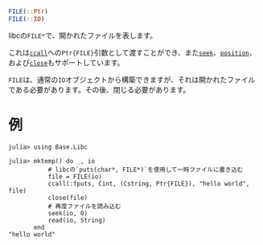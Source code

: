 ```julia
FILE(::Ptr)
FILE(::IO)
```

libcの`FILE*`で、開かれたファイルを表します。

これは[`ccall`](@ref)への`Ptr{FILE}`引数として渡すことができ、また[`seek`](@ref)、[`position`](@ref)、および[`close`](@ref)もサポートしています。

`FILE`は、通常の`IO`オブジェクトから構築できますが、それは開かれたファイルである必要があります。その後、閉じる必要があります。

# 例

```jldoctest
julia> using Base.Libc

julia> mktemp() do _, io
           # libcの`puts(char*, FILE*)`を使用して一時ファイルに書き込む
           file = FILE(io)
           ccall(:fputs, Cint, (Cstring, Ptr{FILE}), "hello world", file)
           close(file)
           # 再度ファイルを読み込む
           seek(io, 0)
           read(io, String)
       end
"hello world"
```
